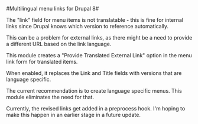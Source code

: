 #Multilingual menu links for Drupal 8#

The "link" field for menu items is not translatable - this is fine for internal links
since Drupal knows which version to reference automatically.

This can be a problem for external links, as there might be a need to provide a different URL
based on the link language.

This module creates a "Provide Translated External Link" option in the menu link form for translated items.

When enabled, it replaces the Link and Title fields with versions that are language specific. 

The current recommendation is to create language specific menus. This module eliminates the need for that.

Currently, the revised links get added in a preprocess hook. I'm hoping to make this happen in an earlier stage
in a future update.
